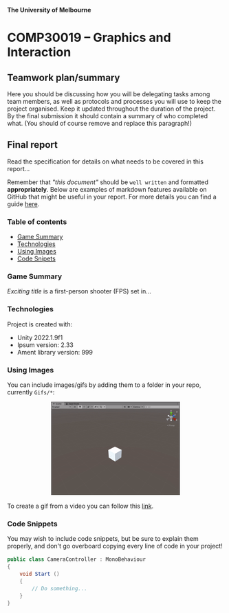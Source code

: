 **The University of Melbourne**

# COMP30019 – Graphics and Interaction

## Teamwork plan/summary

<!-- [[StartTeamworkPlan]] PLEASE LEAVE THIS LINE UNTOUCHED -->

<!-- Fill this section by Milestone 1 (see specification for details) -->

Here you should be discussing how you will be delegating tasks among team members, as well
as protocols and processes you will use to keep the project organised. Keep it updated
throughout the duration of the project. By the final submission it should contain
a summary of who completed what. (You should of course remove and replace this paragraph!)

<!-- [[EndTeamworkPlan]] PLEASE LEAVE THIS LINE UNTOUCHED -->

## Final report

Read the specification for details on what needs to be covered in this report...

Remember that _"this document"_ should be `well written` and formatted **appropriately**.
Below are examples of markdown features available on GitHub that might be useful in your report.
For more details you can find a guide [here](https://docs.github.com/en/github/writing-on-github).

### Table of contents

- [Game Summary](#game-summary)
- [Technologies](#technologies)
- [Using Images](#using-images)
- [Code Snipets](#code-snippets)

### Game Summary

_Exciting title_ is a first-person shooter (FPS) set in...

### Technologies

Project is created with:

- Unity 2022.1.9f1
- Ipsum version: 2.33
- Ament library version: 999

### Using Images

You can include images/gifs by adding them to a folder in your repo, currently `Gifs/*`:

<p align="center">
  <img src="Gifs/sample.gif" width="300">
</p>

To create a gif from a video you can follow this [link](https://ezgif.com/video-to-gif/ezgif-6-55f4b3b086d4.mov).

### Code Snippets

You may wish to include code snippets, but be sure to explain them properly, and don't go overboard copying
every line of code in your project!

```c#
public class CameraController : MonoBehaviour
{
    void Start ()
    {
        // Do something...
    }
}
```
